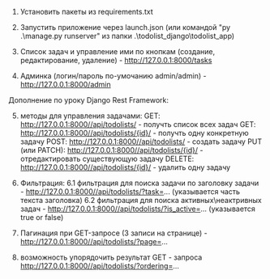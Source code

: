 
1. Установить пакеты из requirements.txt

2. Запустить приложение через launch.json (или командой "py .\manage.py runserver" из папки .\todolist_django\todolist_app)

3. Список задач и управление ими по кнопкам (создание, редактирование, удаление) - http://127.0.0.1:8000/tasks

4. Админка (логин/пароль по-умочанию admin/admin) - http://127.0.0.1:8000/admin

Дополнение по уроку Django Rest Framework:

5. методы для управления задачами:
GET: http://127.0.0.1:8000//api/todolists/ - получть список всех задач
GET: http://127.0.0.1:8000//api/todolists/{id}/ - получть одну конкретную задачу
POST: http://127.0.0.1:8000//api/todolists/ - создать задачу
PUT (или PATCH): http://127.0.0.1:8000//api/todolists/{id}/ - отредактировать существующую задачу
DELETE: http://127.0.0.1:8000//api/todolists/{id}/ - удалить одну задачу

6. Фильтрация:
6.1 фильтрация для поиска задачи по заголовку задачи - http://127.0.0.1:8000//api/todolists/?task=... (указывается часть текста заголовка)
6.2 фильтрация для поиска активных\неактривных задач - http://127.0.0.1:8000//api/todolists/?is_active=... (указывается true or false)

7. Пагинация при GET-запросе (3 записи на странице) - http://127.0.0.1:8000//api/todolists/?page=...

8. возможность упорядочить результат GET - запроса http://127.0.0.1:8000//api/todolists/?ordering=... 


